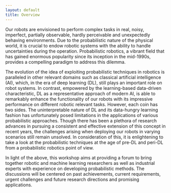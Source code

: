 ```yaml
---
layout: default
title: Overview
---
```


Our robots are envisioned to perform complex tasks in real, noisy, imperfect, partially observable, hardly perceivable
and unexpectedly behaving environments. Due to the probabilistic nature of the physical world, it is crucial to endow
robotic systems with the ability to handle uncertainties during the operation. Probabilistic robotics, a vibrant field
that has gained enormous popularity since its inception in the mid-1990s, provides a compelling paradigm to address this
dilemma.

The evolution of the idea of exploiting probabilistic techniques in robotics is paralleled in other relevant domains
such as classical artificial intelligence (AI), which, in the era of deep learning (DL), still plays an important role
on robot systems. In contrast, empowered by the learning-based data-driven characteristic, DL as a representative
approach of modern AI, is able to remarkably enhance the functionality of our robots with its impressive performance on
different robotic relevant tasks. However, each coin has two sides. The uninterpretable nature of DL and its data-hungry
learning fashion has unfortunately posed limitations in the applications of various probabilistic approaches. Though
there has been a plethora of research advances in pursuing a consistent and effective extension of this concept in
recent years, the challenges arising when deploying our robots in varying scenarios still remain unsolved. In
consideration of this, it is enlightening to take a look at the probabilistic techniques at the age of pre-DL and
peri-DL from a probabilistic robotics point of view.

In light of the above, this workshop aims at providing a forum to bring together robotic and machine learning
researchers as well as industrial experts with experience on developing probabilistic methods. The discussions will be
centered on past achievements, current requirements, urgent challenges and future research directions and promising
applications.
